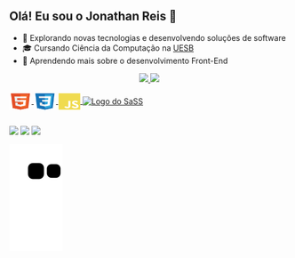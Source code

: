 ## Olá! Eu sou o Jonathan Reis 🤗

- 🤔 Explorando novas tecnologias e desenvolvendo soluções de software
- 🎓 Cursando Ciência da Computação na <a href="http://www.uesb.br/">UESB</a>
- 🌱 Aprendendo mais sobre o desenvolvimento Front-End

<div align="center">
  <a href="https://github.com/devjonathanreis">
  <img height="180em" src="https://github-readme-stats.vercel.app/api?username=devjonathanreis&show_icons=true&theme=dark&include_all_commits=true&count_private=true"/>
  <img height="180em" src="https://github-readme-stats.vercel.app/api/top-langs/?username=devjonathanreis&layout=compact&langs_count=7&theme=dark"/>
</div>

<div style="display: inline_block"><br>
  <img align="center" alt="Logo do HTML" height="30" width="40" src="https://raw.githubusercontent.com/devicons/devicon/master/icons/html5/html5-original.svg">
  <img align="center" alt="Logo do CSS" height="30" width="40" src="https://raw.githubusercontent.com/devicons/devicon/master/icons/css3/css3-original.svg">
  <img align="center" alt="Logo do JS" height="30" width="40" src="https://raw.githubusercontent.com/devicons/devicon/master/icons/javascript/javascript-plain.svg">
  <img align="center" alt="Logo do SaSS" height="30" width="40" src="https://cdn.jsdelivr.net/gh/devicons/devicon/icons/sass/sass-original.svg">
</div>

##

<div> 
  <a href="https://instagram.com/jonathan__reis_/" target="_blank"><img src="https://img.shields.io/badge/-Instagram-%23E4405F?style=for-the-badge&logo=instagram&logoColor=white" target="_blank"></a>
  <a href = "mailto:jonathan.2002.reis@outlook.com"><img src="https://img.shields.io/badge/-Gmail-%23333?style=for-the-badge&logo=gmail&logoColor=white" target="_blank"></a>
  <a href="3" target="_blank"><img src="https://img.shields.io/badge/-LinkedIn-%230077B5?style=for-the-badge&logo=linkedin&logoColor=white" target="_blank"></a>
  
![Snake animation](https://github.com/devjonathanreis/devjonathanreis/blob/output/github-contribution-grid-snake.svg)

</div>

